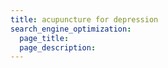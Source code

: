 ```yaml
---
title: acupuncture for depression
search_engine_optimization:
  page_title:
  page_description:
---
```

